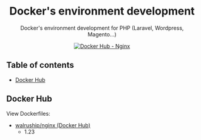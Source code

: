 <h1 align="center">Docker's environment development</h1>

<div align="center">
  <p>Docker's environment development for PHP (Laravel, Wordpress, Magento...)</p>
  <a href="https://hub.docker.com/r/walruship/nginx" target="_blank"><img src="https://img.shields.io/badge/Nginx-009639?style=for-the-badge&logo=nginx&logoColor=white&longCache=true" alt="Docker Hub - Nginx" /></a>
</div>

## Table of contents
- [Docker Hub](#docker-hub)

## Docker Hub
View Dockerfiles:
- [walruship/nginx (Docker Hub)](https://hub.docker.com/r/walruship/nginx)
    - 1.23
